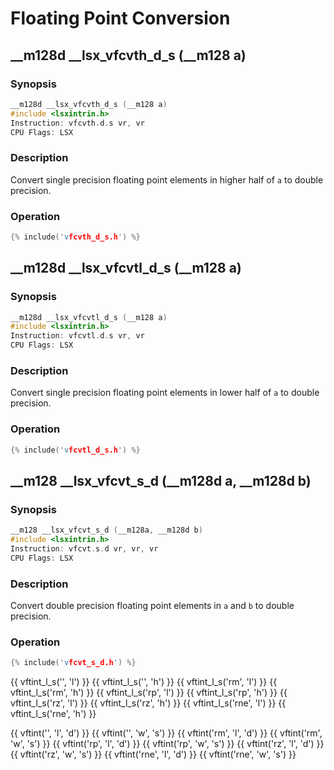 # Floating Point Conversion

## __m128d __lsx_vfcvth_d_s (__m128 a)

### Synopsis

```c++
__m128d __lsx_vfcvth_d_s (__m128 a)
#include <lsxintrin.h>
Instruction: vfcvth.d.s vr, vr
CPU Flags: LSX
```

### Description

Convert single precision floating point elements in higher half of `a` to double precision.

### Operation

```c++
{% include('vfcvth_d_s.h') %}
```

## __m128d __lsx_vfcvtl_d_s (__m128 a)

### Synopsis

```c++
__m128d __lsx_vfcvtl_d_s (__m128 a)
#include <lsxintrin.h>
Instruction: vfcvtl.d.s vr, vr
CPU Flags: LSX
```

### Description

Convert single precision floating point elements in lower half of `a` to double precision.

### Operation

```c++
{% include('vfcvtl_d_s.h') %}
```


## __m128 __lsx_vfcvt_s_d (__m128d a, __m128d b)

### Synopsis

```c++
__m128 __lsx_vfcvt_s_d (__m128a, __m128d b)
#include <lsxintrin.h>
Instruction: vfcvt.s.d vr, vr, vr
CPU Flags: LSX
```

### Description

Convert double precision floating point elements in `a` and `b` to double precision.

### Operation

```c++
{% include('vfcvt_s_d.h') %}
```

{{ vftint_l_s('', 'l') }}
{{ vftint_l_s('', 'h') }}
{{ vftint_l_s('rm', 'l') }}
{{ vftint_l_s('rm', 'h') }}
{{ vftint_l_s('rp', 'l') }}
{{ vftint_l_s('rp', 'h') }}
{{ vftint_l_s('rz', 'l') }}
{{ vftint_l_s('rz', 'h') }}
{{ vftint_l_s('rne', 'l') }}
{{ vftint_l_s('rne', 'h') }}

{{ vftint('', 'l', 'd') }}
{{ vftint('', 'w', 's') }}
{{ vftint('rm', 'l', 'd') }}
{{ vftint('rm', 'w', 's') }}
{{ vftint('rp', 'l', 'd') }}
{{ vftint('rp', 'w', 's') }}
{{ vftint('rz', 'l', 'd') }}
{{ vftint('rz', 'w', 's') }}
{{ vftint('rne', 'l', 'd') }}
{{ vftint('rne', 'w', 's') }}
